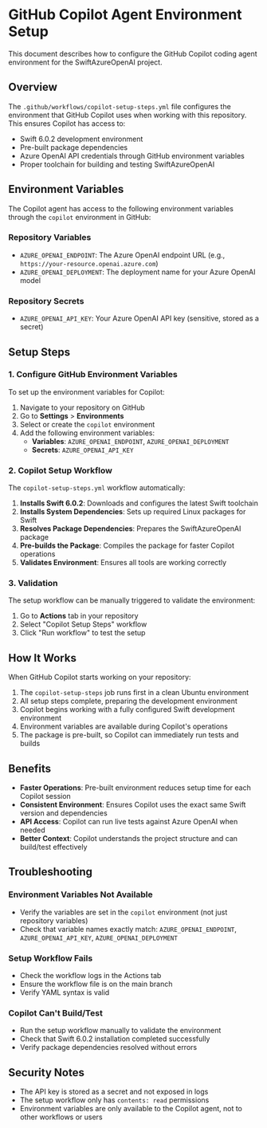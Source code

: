 # GitHub Copilot Agent Environment Setup

This document describes how to configure the GitHub Copilot coding agent environment for the SwiftAzureOpenAI project.

## Overview

The `.github/workflows/copilot-setup-steps.yml` file configures the environment that GitHub Copilot uses when working with this repository. This ensures Copilot has access to:

- Swift 6.0.2 development environment
- Pre-built package dependencies
- Azure OpenAI API credentials through GitHub environment variables
- Proper toolchain for building and testing SwiftAzureOpenAI

## Environment Variables

The Copilot agent has access to the following environment variables through the `copilot` environment in GitHub:

### Repository Variables
- `AZURE_OPENAI_ENDPOINT`: The Azure OpenAI endpoint URL (e.g., `https://your-resource.openai.azure.com`)
- `AZURE_OPENAI_DEPLOYMENT`: The deployment name for your Azure OpenAI model

### Repository Secrets  
- `AZURE_OPENAI_API_KEY`: Your Azure OpenAI API key (sensitive, stored as a secret)

## Setup Steps

### 1. Configure GitHub Environment Variables

To set up the environment variables for Copilot:

1. Navigate to your repository on GitHub
2. Go to **Settings** > **Environments**
3. Select or create the `copilot` environment
4. Add the following environment variables:
   - **Variables**: `AZURE_OPENAI_ENDPOINT`, `AZURE_OPENAI_DEPLOYMENT`
   - **Secrets**: `AZURE_OPENAI_API_KEY`

### 2. Copilot Setup Workflow

The `copilot-setup-steps.yml` workflow automatically:

1. **Installs Swift 6.0.2**: Downloads and configures the latest Swift toolchain
2. **Installs System Dependencies**: Sets up required Linux packages for Swift
3. **Resolves Package Dependencies**: Prepares the SwiftAzureOpenAI package
4. **Pre-builds the Package**: Compiles the package for faster Copilot operations
5. **Validates Environment**: Ensures all tools are working correctly

### 3. Validation

The setup workflow can be manually triggered to validate the environment:

1. Go to **Actions** tab in your repository
2. Select "Copilot Setup Steps" workflow
3. Click "Run workflow" to test the setup

## How It Works

When GitHub Copilot starts working on your repository:

1. The `copilot-setup-steps` job runs first in a clean Ubuntu environment
2. All setup steps complete, preparing the development environment
3. Copilot begins working with a fully configured Swift development environment
4. Environment variables are available during Copilot's operations
5. The package is pre-built, so Copilot can immediately run tests and builds

## Benefits

- **Faster Operations**: Pre-built environment reduces setup time for each Copilot session
- **Consistent Environment**: Ensures Copilot uses the exact same Swift version and dependencies
- **API Access**: Copilot can run live tests against Azure OpenAI when needed
- **Better Context**: Copilot understands the project structure and can build/test effectively

## Troubleshooting

### Environment Variables Not Available
- Verify the variables are set in the `copilot` environment (not just repository variables)
- Check that variable names exactly match: `AZURE_OPENAI_ENDPOINT`, `AZURE_OPENAI_API_KEY`, `AZURE_OPENAI_DEPLOYMENT`

### Setup Workflow Fails
- Check the workflow logs in the Actions tab
- Ensure the workflow file is on the main branch
- Verify YAML syntax is valid

### Copilot Can't Build/Test
- Run the setup workflow manually to validate the environment
- Check that Swift 6.0.2 installation completed successfully
- Verify package dependencies resolved without errors

## Security Notes

- The API key is stored as a secret and not exposed in logs
- The setup workflow only has `contents: read` permissions
- Environment variables are only available to the Copilot agent, not to other workflows or users